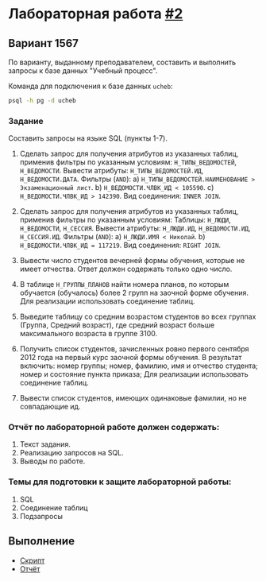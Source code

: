 # Лабораторная работа [#2](https://se.ifmo.ru/courses/db#lab2)

## Вариант 1567


По варианту, выданному преподавателем, составить и выполнить запросы к базе данных "Учебный процесс".

Команда для подключения к базе данных `ucheb`:

```bash
psql -h pg -d ucheb
```
### Задание

Составить запросы на языке SQL (пункты 1-7).

1. Сделать запрос для получения атрибутов из указанных таблиц, применив фильтры по указанным условиям:
`Н_ТИПЫ_ВЕДОМОСТЕЙ`, `Н_ВЕДОМОСТИ`.
Вывести атрибуты: `Н_ТИПЫ_ВЕДОМОСТЕЙ.ИД`, `Н_ВЕДОМОСТИ.ДАТА`.
Фильтры (`AND`): 
a) `Н_ТИПЫ_ВЕДОМОСТЕЙ.НАИМЕНОВАНИЕ > Экзаменационный лист`.
b) `Н_ВЕДОМОСТИ.ЧЛВК_ИД < 105590`.
c) `Н_ВЕДОМОСТИ.ЧЛВК_ИД > 142390`.
Вид соединения: `INNER JOIN`.

2. Сделать запрос для получения атрибутов из указанных таблиц, применив фильтры по указанным условиям:
Таблицы: `Н_ЛЮДИ`, `Н_ВЕДОМОСТИ`, `Н_СЕССИЯ`.
Вывести атрибуты: `Н_ЛЮДИ.ИД`, `Н_ВЕДОМОСТИ.ИД`, `Н_СЕССИЯ.ИД`.
Фильтры (`AND`): 
a) `Н_ЛЮДИ.ИМЯ < Николай`.
b) `Н_ВЕДОМОСТИ.ЧЛВК_ИД = 117219`.
Вид соединения: `RIGHT JOIN`.

3. Вывести число студентов вечерней формы обучения, которые не имеет отчества.
Ответ должен содержать только одно число.

4. В таблице `Н_ГРУППЫ_ПЛАНОВ` найти номера планов, по которым обучается (обучалось) более 2 групп на заочной форме обучения.
Для реализации использовать соединение таблиц.

5. Выведите таблицу со средним возрастом студентов во всех группах (Группа, Средний возраст), где средний возраст больше максимального возраста в группе 3100.

6. Получить список студентов, зачисленных ровно первого сентября 2012 года на первый курс заочной формы обучения. В результат включить:
номер группы;
номер, фамилию, имя и отчество студента;
номер и состояние пункта приказа;
Для реализации использовать соединение таблиц.

7. Вывести список студентов, имеющих одинаковые фамилии, но не совпадающие ид.


### Отчёт по лабораторной работе должен содержать:


1. Текст задания.
2. Реализацию запросов на SQL.
3. Выводы по работе.

### Темы для подготовки к защите лабораторной работы:

1. SQL
2. Соединение таблиц
3. Подзапросы

## Выполнение

- [Скрипт](./script.sql)
- [Отчёт](./docs/report.pdf)
